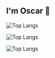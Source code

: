 ## I'm Oscar 👋

![Top Langs](https://github-readme-stats.vercel.app/api/top-langs/?username=OscarGitHub102&layout=compact)

![Top Langs](https://github-readme-stats.vercel.app/api/top-langs/?username=OscarGitHub102&exclude_repo=github-readme-stats,OscarGitHub102.github.io)

![Top Langs](https://github-readme-stats.vercel.app/api/top-langs/?username=OscarGitHub102&exclude_repo=github-readme-stats,OscarGitHub102.github.io)
